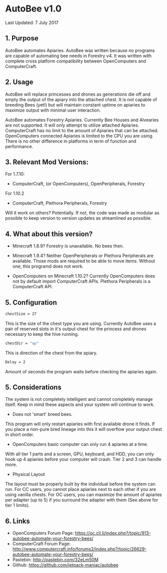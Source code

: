 # AutoBee v1.0
Last Updated: 7 July 2017

## 1. Purpose

AutoBee automates Apiaries.  AutoBee was written because no programs are capable of automating bee needs in Forestry v4.  It was written with complete cross platform compatibility between OpenComputers and ComputerCraft.

## 2. Usage

AutoBee will replace princesses and drones as generations die off and empty the output of the apiary into the attached chest.  It is not capable of breeding Bees (yet!) but will maintain constant uptime on apiaries to maximize output with minimal user interaction.

AutoBee automates Forestry Apiaries.  Currently Bee Houses and Alvearies are not supported.  It will only attempt to utilize attached Apiaries.  ComputerCraft has no limit to the amount of Apiaries that can be attached.  OpenComputers connected Apiaries is limited to the CPU you are using.  There is no other difference in platforms in term of function and performance.

## 3. Relevant Mod Versions:

For 1.7.10:
- ComputerCraft, (or OpenComputers), OpenPeripherals, Forestry

For 1.10.2
- ComputerCraft, Plethora Peripherals, Forestry

Will it work on others?  Potentially.  If not, the code was made as modular as possible to keep version to version updates as streamlined as possible.

## 4. What about this version?

- Minecraft 1.8.9?
Forestry is unavailable.  No bees then.

- Minecraft 1.9.4?
Neither OpenPeripherals or Plethora Peripherals are available.  Those mods are required to be able to move items.  Without one, this programd does not work.

- OpenComputers on Minecraft 1.10.2?
Currently OpenComputers does not by default import ComputerCraft APIs.  Plethora Peripherals is a ComputerCraft API.

## 5. Configuration

```sh
chestSize = 27
 ```

This is the size of the chest type you are using.  Currently AutoBee uses a pair of reserved slots in it's output chest for the princess and drones necessary to keep the hive running.

```sh
chestDir = "up"
```

This is direction of the chest from the apiary.

```sh
Delay = 2
```

Amount of seconds the program waits before checking the apiaries again.

## 5. Considerations

The system is not completely intelligent and cannot completely manage itself.  Keep in mind these aspects and your system will continue to work.

- Does not 'smart' breed bees.

This program will only restart apiaries with first available drone it finds.  If you place a non-pure bred lineage into this it will overflow your output chest in short order.

- OpenComputers basic computer can only run 4 apiaries at a time.

With all tier 1 parts and a screen, GPU, keyboard, and HDD, you can only hook up 4 apiaries before your computer will crash.  Tier 2 and 3 can handle more.

- Physical Layout

The layout must be properly built by the individual before the system can run.  For CC users, you cannot place apiaries next to each other if you are using vanilla chests.  For OC users, you can maximize the amount of apiaries per adapter (up to 5) if you surround the adapter with them (See above for tier 1 limits).

## 6. Links

- OpenComputers Forum Page: https://oc.cil.li/index.php?/topic/913-autobee-automate-your-forestry-bees/
- ComputerCraft Forum Page: http://www.computercraft.info/forums2/index.php?/topic/26629-autobee-automate-your-forestry-bees/
- Pastebin: http://pastebin.com/32eLm50M
- Github: https://github.com/jetpack-maniac/autobee
